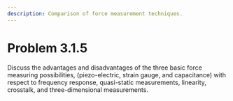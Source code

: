 ```yaml
---
description: Comparison of force measurement techniques.
---
```


# Problem 3.1.5

Discuss the advantages and disadvantages of the three basic force measuring possibilities, (piezo-electric, strain gauge, and capacitance) with respect to frequency response, quasi-static measurements, linearity, crosstalk, and three-dimensional measurements.
